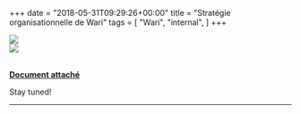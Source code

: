 +++
date = "2018-05-31T09:29:26+00:00"
title = "Stratégie organisationnelle de Wari"
tags = [
    "Wari",
    "internal",
]
+++

<div class="container" style="width:auto">
  <a target="blank" href="https://res.cloudinary.com/vincentstradic/image/upload/v1526054884/work/m30-1.jpg">
    <img src="https://res.cloudinary.com/vincentstradic/image/upload/v1526054884/work/m30-1.jpg" style="max-width:100%">
  </a>
</div>

<!--more-->
<div class="container" style="width:auto">
  <a target="blank" href="https://res.cloudinary.com/vincentstradic/image/upload/v1526054879/work/m30-2.jpg">
    <img src="https://res.cloudinary.com/vincentstradic/image/upload/v1526054879/work/m30-2.jpg" style="max-width:100%">
  </a>
</div>
<br>

[**Document attaché**](https://res.cloudinary.com/vincentstradic/image/upload/v1526054881/work/m30-3.pdf)



Stay tuned!


<hr>

